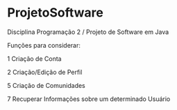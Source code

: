 # ProjetoSoftware
Disciplina Programação 2 / Projeto de Software em Java

Funções para considerar:

1 Criação de Conta

2 Criação/Edição de Perfil

5 Criação de Comunidades

7 Recuperar Informações sobre um determinado Usuário
